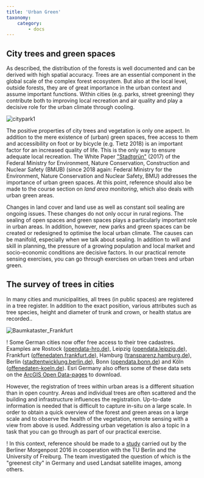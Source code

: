 ```yaml
---
title: 'Urban Green'
taxonomy:
    category:
        - docs
---
```


## City trees and green spaces
As described, the distribution of the forests is well documented and can be derived with high spatial accuracy. Trees are an essential component in the global scale of the complex forest ecosystem. But also at the local level, outside forests, they are of great importance in the urban context and assume important functions. Within cities (e.g. parks, street greening) they contribute both to improving local recreation and air quality and play a decisive role for the urban climate through cooling.

![citypark1](citypark1.jpg?resize=300)

The positive properties of city trees and vegetation is only one aspect. In addition to the mere existence of (urban) green spaces, free access to them and accessibility on foot or by bicycle (e.g. Tietz 2018) is an important factor for an increased quality of life. This is the only way to ensure adequate local recreation. The White Paper ["Stadtgrün"](https://www.bmi.bund.de/SharedDocs/downloads/DE/publikationen/themen/bauen/wohnen/weissbuch-stadtgruen.html) (2017) of the Federal Ministry for Environment, Nature Conservation, Construction and Nuclear Safety (BMUB) (since 2018 again: Federal Ministry for the Environment, Nature Conservation and Nuclear Safety, BMU) addresses the importance of urban green spaces. At this point, reference should also be made to the course section on _land area monitoring_, which also deals with urban green areas.

Changes in land cover and land use as well as constant soil sealing are ongoing issues. These changes do not only occur in rural regions. The sealing of open spaces and green spaces plays a particularly important role in urban areas.
In addition, however, new parks and green spaces can be created or redesigned to optimise the local urban climate. The causes can be manifold, especially when we talk about sealing. In addition to will and skill in planning, the pressure of a growing population and local market and socio-economic conditions are decisive factors. In our practical remote sensing exercises, you can go through exercises on urban trees and urban green.

## The survey of trees in cities

In many cities and municipalities, all trees (in public spaces) are registered in a tree register. In addition to the exact position, various attributes such as tree species, height and diameter of trunk and crown, or health status are recorded..

![Baumkataster_Frankfurt](Baumkataster_Frankfurt.jpg?classes=caption "Tree cadastre of the city of Frankfurt (Main), Grünflächenamt Frankfurt, https://geoinfo.frankfurt.de/mapbender/application/baumkataster")

! Some German cities now offer free access to their tree cadastres. Examples are Rostock ([opendata-hro.de](https://www.opendata-hro.de/dataset/baeume)), Leipzig ([opendata.leipzig.de](https://opendata.leipzig.de/dataset/strassenbaumkataster)), Frankfurt ([offenedaten.frankfurt.de](http://www.offenedaten.frankfurt.de/dataset/baumkataster-frankfurt-am-main)), Hamburg ([transparenz.hamburg.de](http://suche.transparenz.hamburg.de/?q=Baumkataster&sort=score+desc%2Ctitle_string+asc&esq_not_all_versions=true)), Berlin ([stadtentwicklung.berlin.de](https://www.stadtentwicklung.berlin.de/geoinformation/)), Bonn ([opendata.bonn.de](https://opendata.bonn.de/dataset/baumstandorte)) and Köln ([offenedaten-koeln.de](https://www.offenedaten-koeln.de/dataset/baumkataster-koeln)). Esri Germany  also offers some of these data sets on the [ArcGIS Open Data-pages](https://opendata-esri-de.opendata.arcgis.com/datasets?q=baumkataster) to download.

However, the registration of trees within urban areas is a different situation than in open country. Areas and individual trees are often scattered and the building and infrastructure influences the registration. Up-to-date information is needed that is difficult to capture in-situ on a large scale. In order to obtain a quick overview of the forest and green areas on a large scale and to observe the health of the vegetation, remote sensing with a view from above is used. Addressing urban vegetation is also a topic in a task that you can go through as part of our practical exercise.

! In this context, reference should be made to a [study](https://interaktiv.morgenpost.de/gruenste-staedte-deutschlands/) carried out by the Berliner Morgenpost 2016 in cooperation with the TU Berlin and the University of Freiburg. The team investigated the question of which is the "greenest city" in Germany and used Landsat satellite images, among others.
